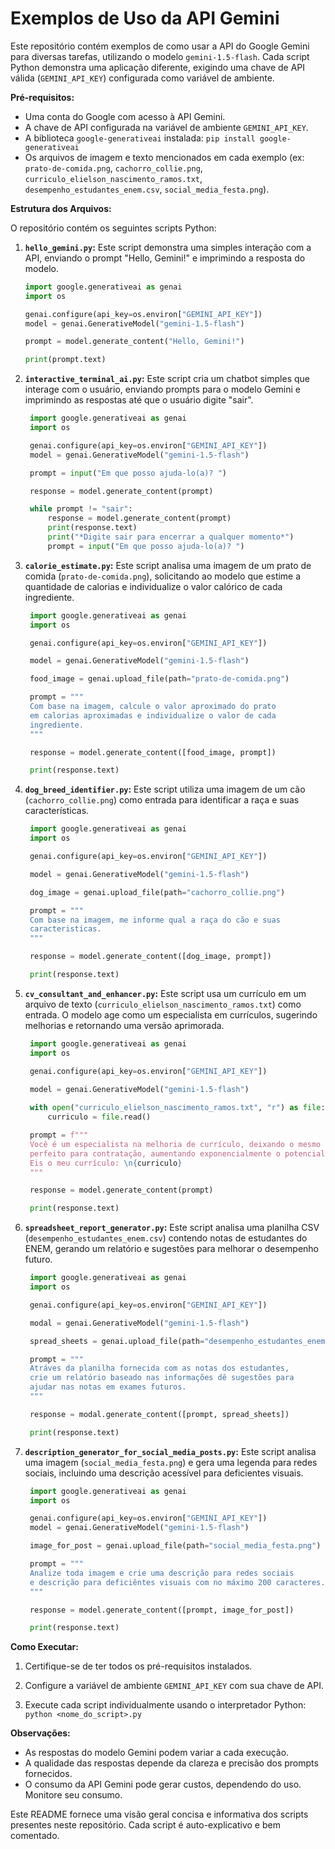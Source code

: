 # Exemplos de Uso da API Gemini

Este repositório contém exemplos de como usar a API do Google Gemini para diversas tarefas, utilizando o modelo `gemini-1.5-flash`.  Cada script Python demonstra uma aplicação diferente, exigindo uma chave de API válida (`GEMINI_API_KEY`) configurada como variável de ambiente.

**Pré-requisitos:**

* Uma conta do Google com acesso à API Gemini.
* A chave de API configurada na variável de ambiente `GEMINI_API_KEY`.
* A biblioteca `google-generativeai` instalada: `pip install google-generativeai`
* Os arquivos de imagem e texto mencionados em cada exemplo (ex: `prato-de-comida.png`, `cachorro_collie.png`, `curriculo_elielson_nascimento_ramos.txt`, `desempenho_estudantes_enem.csv`, `social_media_festa.png`).

**Estrutura dos Arquivos:**

O repositório contém os seguintes scripts Python:

1. **`hello_gemini.py`:**  Este script demonstra uma simples interação com a API, enviando o prompt "Hello, Gemini!" e imprimindo a resposta do modelo.

   ```python
   import google.generativeai as genai
   import os

   genai.configure(api_key=os.environ["GEMINI_API_KEY"])
   model = genai.GenerativeModel("gemini-1.5-flash")

   prompt = model.generate_content("Hello, Gemini!")

   print(prompt.text)
   ```

2. **`interactive_terminal_ai.py`:** Este script cria um chatbot simples que interage com o usuário, enviando prompts para o modelo Gemini e imprimindo as respostas até que o usuário digite "sair".

   ```python
    import google.generativeai as genai
    import os

    genai.configure(api_key=os.environ["GEMINI_API_KEY"])
    model = genai.GenerativeModel("gemini-1.5-flash")

    prompt = input("Em que posso ajuda-lo(a)? ")

    response = model.generate_content(prompt)

    while prompt != "sair":
        response = model.generate_content(prompt)
        print(response.text)
        print("*Digite sair para encerrar a qualquer momento*")
        prompt = input("Em que posso ajuda-lo(a)? ")
   ```

3. **`calorie_estimate.py`:** Este script analisa uma imagem de um prato de comida (`prato-de-comida.png`), solicitando ao modelo que estime a quantidade de calorias e individualize o valor calórico de cada ingrediente.

   ```python
    import google.generativeai as genai
    import os

    genai.configure(api_key=os.environ["GEMINI_API_KEY"])

    model = genai.GenerativeModel("gemini-1.5-flash")

    food_image = genai.upload_file(path="prato-de-comida.png")

    prompt = """
    Com base na imagem, calcule o valor aproximado do prato
    em calorias aproximadas e individualize o valor de cada
    ingrediente.
    """

    response = model.generate_content([food_image, prompt])

    print(response.text)
   ```

4. **`dog_breed_identifier.py`:** Este script utiliza uma imagem de um cão (`cachorro_collie.png`) como entrada para identificar a raça e suas características.

   ```python
    import google.generativeai as genai
    import os

    genai.configure(api_key=os.environ["GEMINI_API_KEY"])

    model = genai.GenerativeModel("gemini-1.5-flash")

    dog_image = genai.upload_file(path="cachorro_collie.png")

    prompt = """
    Com base na imagem, me informe qual a raça do cão e suas
    caracteristicas.
    """

    response = model.generate_content([dog_image, prompt])

    print(response.text)
   ```

5. **`cv_consultant_and_enhancer.py`:** Este script usa um currículo em um arquivo de texto (`curriculo_elielson_nascimento_ramos.txt`) como entrada. O modelo age como um especialista em currículos, sugerindo melhorias e retornando uma versão aprimorada.

   ```python
    import google.generativeai as genai
    import os

    genai.configure(api_key=os.environ["GEMINI_API_KEY"])
    
    model = genai.GenerativeModel("gemini-1.5-flash")

    with open("curriculo_elielson_nascimento_ramos.txt", "r") as file:
        curriculo = file.read()

    prompt = f"""
    Você é um especialista na melhoria de currículo, deixando o mesmo
    perfeito para contratação, aumentando exponencialmente o potencial, avalie o currículo, retorne ele com as melhorias aplicadas e dê as sugestões necessarias.
    Eis o meu currículo: \n{curriculo}
    """

    response = model.generate_content(prompt)

    print(response.text)
   ```

6. **`spreadsheet_report_generator.py`:** Este script analisa uma planilha CSV (`desempenho_estudantes_enem.csv`) contendo notas de estudantes do ENEM, gerando um relatório e sugestões para melhorar o desempenho futuro.

   ```python
    import google.generativeai as genai
    import os

    genai.configure(api_key=os.environ["GEMINI_API_KEY"])

    modal = genai.GenerativeModel("gemini-1.5-flash")

    spread_sheets = genai.upload_file(path="desempenho_estudantes_enem.csv")

    prompt = """
    Atráves da planilha fornecida com as notas dos estudantes,
    crie um relatório baseado nas informações dê sugestões para
    ajudar nas notas em exames futuros.
    """

    response = modal.generate_content([prompt, spread_sheets])

    print(response.text)
   ```

7. **`description_generator_for_social_media_posts.py`:** Este script analisa uma imagem (`social_media_festa.png`) e gera uma legenda para redes sociais, incluindo uma descrição acessível para deficientes visuais.

   ```python
    import google.generativeai as genai
    import os

    genai.configure(api_key=os.environ["GEMINI_API_KEY"])
    model = genai.GenerativeModel("gemini-1.5-flash")

    image_for_post = genai.upload_file(path="social_media_festa.png")

    prompt = """
    Analize toda imagem e crie uma descrição para redes sociais
    e descrição para deficiêntes visuais com no máximo 200 caracteres.
    """

    response = model.generate_content([prompt, image_for_post])

    print(response.text)
   ```

**Como Executar:**

1. Certifique-se de ter todos os pré-requisitos instalados.

2. Configure a variável de ambiente `GEMINI_API_KEY` com sua chave de API.

3. Execute cada script individualmente usando o interpretador Python: `python <nome_do_script>.py`

**Observações:**

* As respostas do modelo Gemini podem variar a cada execução.
* A qualidade das respostas depende da clareza e precisão dos prompts fornecidos.
* O consumo da API Gemini pode gerar custos, dependendo do uso.  Monitore seu consumo.

Este README fornece uma visão geral concisa e informativa dos scripts presentes neste repositório.  Cada script é auto-explicativo e bem comentado.
